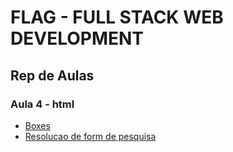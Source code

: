# FLAG - FULL STACK WEB DEVELOPMENT
## Rep de Aulas
### Aula 4 - html

- [Boxes](/html/aula4/Boxes/Boxes.html)
- [Resolucao de form de pesquisa](/html/aula4/Resolucao_de_form_de_pesquisa/Resolucao_de_form_de_pesquisa.html)



